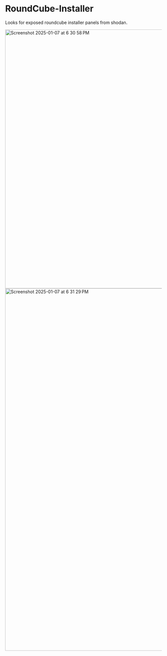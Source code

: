 # RoundCube-Installer
Looks for exposed roundcube installer panels from shodan.

<img width="831" alt="Screenshot 2025-01-07 at 6 30 58 PM" src="https://github.com/user-attachments/assets/2f306b4e-144a-4ce7-9a92-071352036878" />

<img width="1163" alt="Screenshot 2025-01-07 at 6 31 29 PM" src="https://github.com/user-attachments/assets/ba17a688-43d6-426d-927e-7f5a95c08533" />
